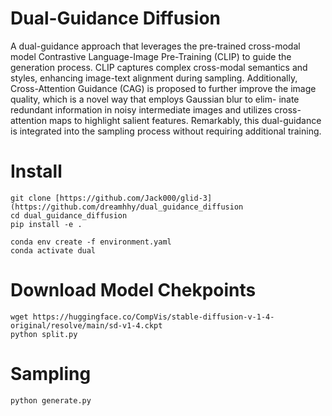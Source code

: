 # Dual-Guidance Diffusion

A dual-guidance approach that leverages the pre-trained cross-modal model Contrastive Language-Image Pre-Training (CLIP) to guide the generation process. CLIP captures complex cross-modal semantics and styles, enhancing image-text alignment during sampling. Additionally, Cross-Attention Guidance (CAG) is proposed to further improve the image quality, which is a novel way that employs Gaussian blur to elim- inate redundant information in noisy intermediate images and utilizes cross-attention maps to highlight salient features. Remarkably, this dual-guidance is integrated into the sampling process without requiring additional training.

# Install



```
git clone [https://github.com/Jack000/glid-3](https://github.com/dreamhhy/dual_guidance_diffusion
cd dual_guidance_diffusion
pip install -e .

conda env create -f environment.yaml
conda activate dual
```
# Download Model Chekpoints

```
wget https://huggingface.co/CompVis/stable-diffusion-v-1-4-original/resolve/main/sd-v1-4.ckpt
python split.py
```

# Sampling

```
python generate.py
```
